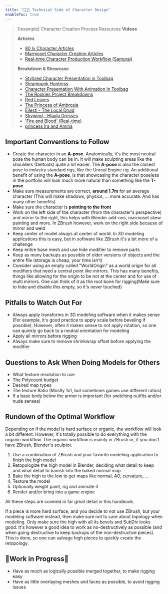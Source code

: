 ```yaml
---
title: "👩🏽‍💻 Technical Side of Character Design"
enableToc: true
---
```


>[!example] Character Creation Process Resources
>**Videos**
>
>**Articles**
>- [80 lv Character Articles](https://80.lv/articles/character-art/)
>- [Marmoset Character Creation Articles](https://marmoset.co/category/toolbag-tutorials/character/)
>- [Real-time Character Production Workflow (Samurai)](https://discover.therookies.co/2021/05/06/real-time-character-production-workflow-for-games/)
>
>**Breakdown & Showcase**
>- [Stylized Character Presentation in Toolbag](https://marmoset.co/posts/stylized-character-presentation-in-toolbag/)
>- [Steampunk Huntress](https://3dtotal.com/tutorials/t/3d-character-sculpting-a-guide#article-introduction)
>- [Character Presentation With Animation In Toolbag](https://marmoset.co/posts/level-up-your-character-presentation-with-animation-in-toolbag/)
>- [The Rookies Project Breakdowns](https://www.therookies.co/projects)
>- [Red Leaves](https://www.therookies.co/projects/24395)
>- [The Princess of Ambrosia](https://www.therookies.co/projects/26638)
>- [Eilesti - The Local Druid](https://www.therookies.co/projects/22802)
>- [Skywind - Hlaalu Dresses](https://www.therookies.co/projects/28231)
>- ['Fire and Blood' (Real-time)](https://www.therookies.co/projects/24581)
>- [princess Ira and Amina](https://www.therookies.co/projects/29502)


## Important Conventions to Follow
- Create the character in an **A-pose**. Anatomically, it's the most neutral pose the human body can be in. It will make sculpting areas like the shoulders (Deltoids) quite a lot easier. The **A-pose** is also the closest pose to industry standard rigs, like the Unreal Engine rig. An additional benefit of using the **A-pose**, is that showcasing the character poseless in the portfolio will look much more natural than something like the **T-pose**.
- Make sure measurements are correct, **around 1.7m** for an average character (This will make shadows, physics, ... more accurate. And has many other benefits)
- Make sure the character is **pointing to the front**
- Work on the left side of the character (from the character's perspective) and mirror to the right, this helps with Blender add-ons, marmoset skew painting and more. In ZBrush however, work on the right side because of mirror and weld
- Keep center of model always at center of world. In 3D modeling applications this is easy, but in software like ZBrush it's a bit more of a challenge
- Keep entire base mesh and use hide modifier to remove parts
- Keep as many backups as possible of older versions of objects and the entire file (storage is cheap, your time isn't)
- Consider using an empty called "WorldOrigin" as a world origin for all modifiers that need a central point like mirrors. This has many benefits, things like allowing for the origin to be not at the center and for use of multi mirrors. One can think of it as the root bone for rigging(Make sure to hide and disable this empty, so it's never touched)

## Pitfalls to Watch Out For
- Always apply transforms in 3D modeling software when it makes sense (For example, it's good practice to apply scale before beveling if possible). However, often it makes sense to not apply rotation, so one can quickly go back to a neutral orientation for modeling
- Apply all mirrors before rigging
- Always make sure to remove shrinkwrap offset before applying the modifier

## Questions to Ask When Doing Models for Others
- What texture resolution to use
- The Polycount budget
- Desired map types
- The texture Ratio (Mostly 1x1, but sometimes games use different ratios)
- If a base body below the armor is important (for switching outfits and/or nude senses)


## Rundown of the Optimal Workflow

Depending on if the model is hard surface or organic, the workflow will look a bit different. However, it's totally possible to do everything with the organic workflow. The organic workflow is mainly in ZBrush or, if you don't have ZBrush, Blender's sculptor.

1. Use a combination of ZBrush and your favorite modeling application to finish the high model
2. Retopologize the high model in Blender, deciding what detail to keep and what detail to banish into the baked normal map
3. Bake the high to the low to get maps like normal, AO, curvature, ...
4. Texture the model
5. Optionally weight paint, rig and animate it
6. Render and/or bring into a game engine

All these steps are covered in far great detail in this handbook.

If a piece is more hard surface, and you decide to not use ZBrush, but your modeling software instead, then make sure not to care about topology when modeling. Only make sure the high with all its bevels and SubDiv looks good. It's however a good idea to work as no-destructively as possible (and when going destructive to keep backups of the non-destructive pieces). This is done, so one can salvage high pieces to quickly create the retopology.

## 🚧Work in Progress🚧
- Have as much as logically possible merged together, to make rigging easy
- Have as little overlaying meshes and faces as possible, to avoid rigging issues